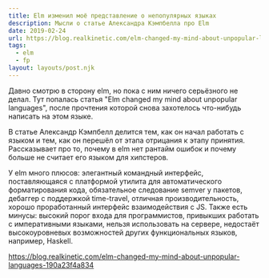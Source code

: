 ```yaml
---
title: Elm изменил моё представление о непопулярных языках
description: Мысли о статье Александра Кэмпбелла про Elm
date: 2019-02-24
url: https://blog.realkinetic.com/elm-changed-my-mind-about-unpopular-languages-190a23f4a834
tags:
  - elm
  - fp
layout: layouts/post.njk
---
```

Давно смотрю в сторону elm, но пока с ним ничего серьёзного не делал. Тут попалась статья "Elm changed my mind about unpopular languages", после прочтения которой снова захотелось что-нибудь написать на этом языке.

В статье Александр Кэмпбелл делится тем, как он начал работать с языком и тем, как он перешёл от этапа отрицания к этапу принятия. Рассказывает про то, почему в elm нет рантайм ошибок и почему больше не считает его языком для хипстеров.

У elm много плюсов: элегантный командный интерфейс, поставляющаяся с платформой утилита для автоматического форматирования кода, обязательное следование semver у пакетов, дебаггер с поддержкой time-travel, отличная производительность, хорошо проработанный интерфейс взаимодействия с JS. Также есть минусы: высокий порог входа для программистов, привыкших работать с императивными языками, нельзя использовать на сервере, недостаёт высокоуровневых возможностей других функциональных языков, например, Haskell.

https://blog.realkinetic.com/elm-changed-my-mind-about-unpopular-languages-190a23f4a834 
